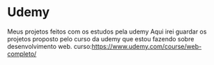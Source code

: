 # Udemy
Meus projetos feitos com os estudos pela udemy 
Aqui irei guardar os projetos proposto pelo curso da udemy que estou fazendo sobre desenvolvimento web.
curso:https://www.udemy.com/course/web-completo/
